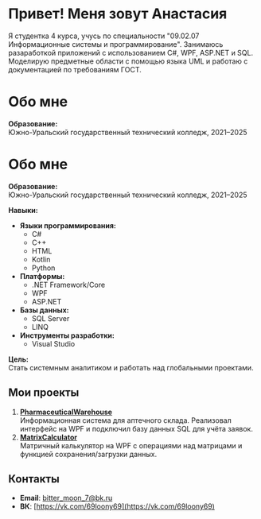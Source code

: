 # Привет! Меня зовут Анастасия

Я студентка 4 курса, учусь по специальности "09.02.07 Информационные системы и программирование". Занимаюсь разаработкой приложений с использованием C#, WPF, ASP.NET и SQL. Моделирую предметные области с помощью языка UML и работаю с документацией по требованиям ГОСТ.

# Обо мне

**Образование:**  
Южно-Уральский государственный технический колледж, 2021–2025

# Обо мне

**Образование:**  
Южно-Уральский государственный технический колледж, 2021–2025

**Навыки:**  
- **Языки программирования:**  
  - C#  
  - C++  
  - HTML  
  - Kotlin  
  - Python  
- **Платформы:**  
  - .NET Framework/Core  
  - WPF  
  - ASP.NET  
- **Базы данных:**  
  - SQL Server  
  - LINQ  
- **Инструменты разработки:**  
  - Visual Studio  

**Цель:**  
Стать системным аналитиком и работать над глобальными проектами.


## Мои проекты
1. **[PharmaceuticalWarehouse](https://github.com/Kenny14Mccormick/PharmaceuticalWarehouse)**  
   Информационная система для аптечного склада. Реализовал интерфейс на WPF и подключил базу данных SQL для учёта заявок.  
2. **[MatrixCalculator](https://github.com/Kenny14Mccormick/MatrixCalculator)**  
   Матричный калькулятор на WPF с операциями над матрицами и функцией сохранения/загрузки данных.  

## Контакты
- **Email**: [bitter_moon_7@bk.ru](mailto:bitter_moon_7@bk.ru)  
- **ВК**: [https://vk.com/69loony69](https://vk.com/69loony69)  
